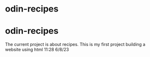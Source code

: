 # odin-recipes
# odin-recipes
The current project is about recipes.
This is my first project building a website using html 11:28 6/8/23